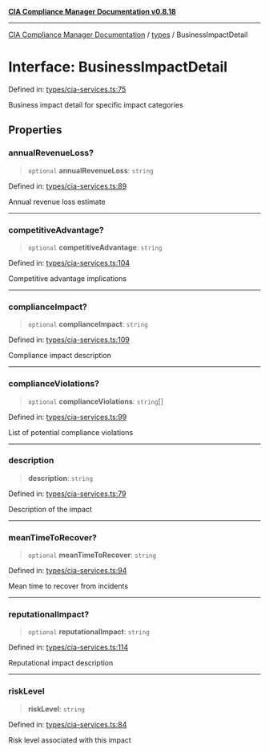 [**CIA Compliance Manager Documentation v0.8.18**](../../README.md)

***

[CIA Compliance Manager Documentation](../../modules.md) / [types](../README.md) / BusinessImpactDetail

# Interface: BusinessImpactDetail

Defined in: [types/cia-services.ts:75](https://github.com/Hack23/cia-compliance-manager/blob/509f2f6138f4e24aa7fe1ae9432ec1ccefbe5f32/src/types/cia-services.ts#L75)

Business impact detail for specific impact categories

## Properties

### annualRevenueLoss?

> `optional` **annualRevenueLoss**: `string`

Defined in: [types/cia-services.ts:89](https://github.com/Hack23/cia-compliance-manager/blob/509f2f6138f4e24aa7fe1ae9432ec1ccefbe5f32/src/types/cia-services.ts#L89)

Annual revenue loss estimate

***

### competitiveAdvantage?

> `optional` **competitiveAdvantage**: `string`

Defined in: [types/cia-services.ts:104](https://github.com/Hack23/cia-compliance-manager/blob/509f2f6138f4e24aa7fe1ae9432ec1ccefbe5f32/src/types/cia-services.ts#L104)

Competitive advantage implications

***

### complianceImpact?

> `optional` **complianceImpact**: `string`

Defined in: [types/cia-services.ts:109](https://github.com/Hack23/cia-compliance-manager/blob/509f2f6138f4e24aa7fe1ae9432ec1ccefbe5f32/src/types/cia-services.ts#L109)

Compliance impact description

***

### complianceViolations?

> `optional` **complianceViolations**: `string`[]

Defined in: [types/cia-services.ts:99](https://github.com/Hack23/cia-compliance-manager/blob/509f2f6138f4e24aa7fe1ae9432ec1ccefbe5f32/src/types/cia-services.ts#L99)

List of potential compliance violations

***

### description

> **description**: `string`

Defined in: [types/cia-services.ts:79](https://github.com/Hack23/cia-compliance-manager/blob/509f2f6138f4e24aa7fe1ae9432ec1ccefbe5f32/src/types/cia-services.ts#L79)

Description of the impact

***

### meanTimeToRecover?

> `optional` **meanTimeToRecover**: `string`

Defined in: [types/cia-services.ts:94](https://github.com/Hack23/cia-compliance-manager/blob/509f2f6138f4e24aa7fe1ae9432ec1ccefbe5f32/src/types/cia-services.ts#L94)

Mean time to recover from incidents

***

### reputationalImpact?

> `optional` **reputationalImpact**: `string`

Defined in: [types/cia-services.ts:114](https://github.com/Hack23/cia-compliance-manager/blob/509f2f6138f4e24aa7fe1ae9432ec1ccefbe5f32/src/types/cia-services.ts#L114)

Reputational impact description

***

### riskLevel

> **riskLevel**: `string`

Defined in: [types/cia-services.ts:84](https://github.com/Hack23/cia-compliance-manager/blob/509f2f6138f4e24aa7fe1ae9432ec1ccefbe5f32/src/types/cia-services.ts#L84)

Risk level associated with this impact
